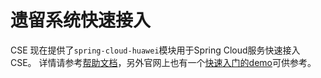 # 遗留系统快速接入

CSE 现在提供了`spring-cloud-huawei`模块用于Spring Cloud服务快速接入CSE。
详情请参考[帮助文档](https://support.huaweicloud.com/devg-servicestage/cse_java_0054.html)，另外官网上也有一个[快速入门的demo](https://support.huaweicloud.com/qs-servicestage/servicestage_qs_0036.html)可供参考。

